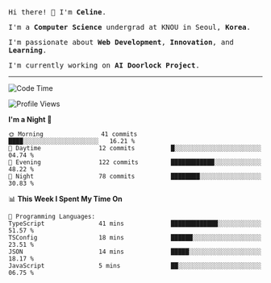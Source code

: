 <p><samp>Hi there! 👋 I'm <b>Celine</b>.</samp></p>
<p><samp>I'm a <b>Computer Science</b> undergrad at KNOU in Seoul, <b>Korea</b>.</samp></p>
<p><samp>I'm passionate about <b>Web Development</b>, <b>Innovation</b>, and <b>Learning</b>.</samp></p>
<p><samp>I'm currently working on <b>AI Doorlock Project</b>.</samp></p>
<hr>

<!--START_SECTION:celine-->
![Code Time](http://img.shields.io/badge/Code%20Time-55%20hrs%2043%20mins-blue)

![Profile Views](http://img.shields.io/badge/Profile%20Views-2-blue)

**I'm a Night 🦉** 

```text
🌞 Morning                41 commits          ████░░░░░░░░░░░░░░░░░░░░░   16.21 % 
🌆 Daytime                12 commits          █░░░░░░░░░░░░░░░░░░░░░░░░   04.74 % 
🌃 Evening                122 commits         ████████████░░░░░░░░░░░░░   48.22 % 
🌙 Night                  78 commits          ████████░░░░░░░░░░░░░░░░░   30.83 % 
```


📊 **This Week I Spent My Time On** 

```text
💬 Programming Languages: 
TypeScript               41 mins             █████████████░░░░░░░░░░░░   51.57 % 
TSConfig                 18 mins             ██████░░░░░░░░░░░░░░░░░░░   23.51 % 
JSON                     14 mins             █████░░░░░░░░░░░░░░░░░░░░   18.17 % 
JavaScript               5 mins              ██░░░░░░░░░░░░░░░░░░░░░░░   06.75 % 
```


<!--END_SECTION:celine-->

